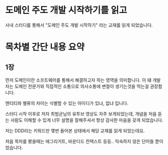 # 도메인 주도 개발 시작하기를 읽고

사내 스터디를 통해서 "도메인 주도 개발 시작하기" 라는 교재를 읽게 되었습니다.

# 목차별 간단 내용 요약

## 1장
먼저 도메인이란 소프트웨어를 통해서 해결하고자 하는 영역을 의미합니다. 이 떄 개발자는 도메인 전문가와 직접적인 소통으로 의사소통에 변절이 생기는것을 막는걸 권장합니다.

엔티티와 벨류의 차이는 식별할 수 있는 아이디가 있냐, 없냐 입니다. 





스터디 시작 이후로 저자 최범균님의 유투브 영상도 자주 보게되었는데, 개념을 처음 듣는 사람도 이해할 수 있게 너무 설명을 잘해주셔서 항상 감사한 마음을 갖게 되었습니다.

저는 DDD라는 키워드만 몇번 들어본 상태에서 해당 교재를 읽게 되었는데요. 

처음 목차를 봤을때는 애그리거트, 바운디드 컨택스트 등등.. 익숙하지 않은 단어들 뿐이었습니다.